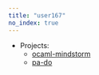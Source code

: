 ```yaml
---
title: "user167"
no_index: true
---
```


* Projects:
  * [ocaml-mindstorm](/projects/ocaml-mindstorm/)
  * [pa-do](/projects/pa-do/)